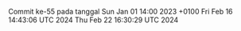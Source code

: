 Commit ke-55 pada tanggal Sun Jan 01 14:00 2023 +0100
Fri Feb 16 14:43:06 UTC 2024
Thu Feb 22 16:30:29 UTC 2024
